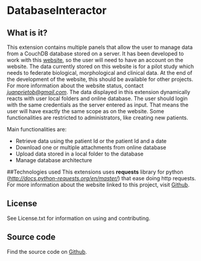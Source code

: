 DatabaseInteractor
==================

## What is it?

This extension contains multiple panels that allow the user to manage data from a CouchDB database stored on a server. It has been developed to work with this [website](https://ec2-52-42-49-63.us-west-2.compute.amazonaws.com:8180/DCBIA-OrthoLab/public/), so the user will need to have an account on the website. 
The data currently stored on this website is for a pilot study which needs to federate biological, morphological and clinical data. At the end of the development of the website, this should be available for other projects. 
For more information about the website status, contact *juanprietob@gmail.com*. The data displayed in this extension dynamically reacts with user local folders and online database. The user should login with the same credentials as the server entered as input. That means the user will have exactly the same scope as on the website. Some functionalities are restricted to administrators, like creating new patients.

Main functionalities are:
- Retrieve data using the patient Id or the patient Id and a date
- Download one or multiple attachments from online database
- Upload data stored in a local folder to the database
- Manage database architecture

##Technologies used
This extensions uses **requests** library for python (*http://docs.python-requests.org/en/master/*) that ease doing http requests.
For more information about the website linked to this project, visit [Github](https://github.com/NIRALUser/shiny-tooth).

## License

See License.txt for information on using and contributing.

## Source code

Find the source code on [Github](https://github.com/DCBIA-OrthoLab/DatabaseInteractorExtension).
